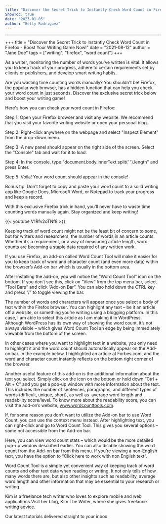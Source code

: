 ```yaml
---
title: "Discover the Secret Trick to Instantly Check Word Count in Firefox - Boost Your Writing Game Now!"
ShowToc: true 
date: "2023-01-05"
author: "Betty Rodriguez"
---
```

*****
+++
title = "Discover the Secret Trick to Instantly Check Word Count in Firefox - Boost Your Writing Game Now!"
date = "2021-08-12"
author = "Jane Doe"
tags = ["writing", "firefox", "word count"]
+++

As a writer, monitoring the number of words you've written is vital. It allows you to keep track of your progress, adhere to certain requirements set by clients or publishers, and develop smart writing habits.

Are you wasting time counting words manually? You shouldn't be! Firefox, the popular web browser, has a hidden function that can help you check your word count in just seconds. Discover the exclusive secret trick below and boost your writing game!

Here's how you can check your word count in Firefox:

Step 1: Open your Firefox browser and visit any website. We recommend that you visit your favorite writing website or open your personal blog.

Step 2: Right-click anywhere on the webpage and select "Inspect Element" from the drop-down menu.

Step 3: A new panel should appear on the right side of the screen. Select the "Console" tab and wait for it to load.

Step 4: In the console, type "document.body.innerText.split(' ').length" and press Enter.

Step 5: Voila! Your word count should appear in the console!

Bonus tip: Don't forget to copy and paste your word count to a solid writing app like Google Docs, Microsoft Word, or Notepad to track your progress and keep a record.

With this exclusive Firefox trick in hand, you'll never have to waste time counting words manually again. Stay organized and keep writing!

{{< youtube V1Rfv2oTNf8 >}} 



Keeping track of word count might not be the least bit of concern to some, but for writers and researchers, the number of words in an article counts. Whether it’s a requirement, or a way of measuring article length, word counts are becoming a staple data required of any written work.
 
If you use Firefox, an add-on called Word Count Tool will make it easier for you to keep track of word and character count (and even more data) within the browser’s Add-on bar which is usually in the bottom area.
 
After installing the add-on, you will notice the “Word Count Tool” icon on the bottom. If you don’t see this, click on “View” from the top menu bar, select “Tool Bars” and click “Add-on Bar”. You can also hold down the CTRL key and press “/” to toggle viewing the bar.
 

 
The number of words and characters will appear once you select a body of text within the Firefox browser. You can highlight any text – be it an article off a website, or something you’re writing using a blogging platform. In this case, I am able to select this article as I am making it in WordPress. Although WordPress has its own way of showing the word count, it’s not always visible – which gives Word Count Tool an edge by being immediately viewable from the bottom of the screen.
 
In other cases where you want to highlight text in a website, you only need to highlight it and the word count should automatically appear on the Add-on bar. In the example below, I highlighted an article at Forbes.com, and the word and character count instantly reflects on the bottom right corner of the browser.
 
Another useful feature of this add-on is the additional information about the text you select. Simply click on the icon on the bottom or hold down “Ctrl + Alt + C” and you get a pop-up window with more information about the text. This includes the number of sentences, paragraphs, and different types of words (difficult, unique, short), as well as  average word length and readability score/level. To know more about the readability score, you can visit the add-on’s website, www.wordcounttools.com.
 
If, for some reason you don’t want to utilize the Add-on bar to use Word Count, you can use the context menu instead. After highlighting text, you can right-click and go to Word Count Tool. This gives you several options – some not accessible from the Add-on bar.
 
Here, you can view word count stats – which would be the more detailed pop-up window described earlier. You can also disable showing the word count from the Add-on bar from this menu. If you’re viewing a non-English text, you have the option to “Click here to work with non English text”.
 
Word Count Tool is a simple yet convenient way of keeping track of word counts and other text data when reading or writing. It not only tells of how many words there are, but also other insights such as readability, average word length and other information that may be essential to your research or writing.
 
Kim is a freelance tech writer who loves to explore mobile and web applications.Visit her blog, Kim The Writer, where she gives freelance writing advice.
 
Our latest tutorials delivered straight to your inbox




